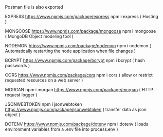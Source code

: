 Postman file is also exported

EXPRESS
https://www.npmjs.com/package/express
npm i express
( Hosting )

MONGOOSE
https://www.npmjs.com/package/mongoose
npm i mongoose
( MongoDB Object modeling tool )

NODEMON
https://www.npmjs.com/package/nodemon
npm i nodemon
( Automatically restarting the node application when file changes )

BCRYPT 
https://www.npmjs.com/package/bcrypt
npm i bcrypt
( hash passwords ) 

CORS
https://www.npmjs.com/package/cors
npm i cors
( allow or restrict requested resources on a web server )

MORGAN
npm i morgan
https://www.npmjs.com/package/morgan
( HTTP request logger )

JSONWEBTOKEN
npm i jsonwebtoken
https://www.npmjs.com/package/jsonwebtoken
( transfer data as json object )

DOTENV
https://www.npmjs.com/package/dotenv
npm i dotenv
( loads environment variables from a .env file into process.env )
